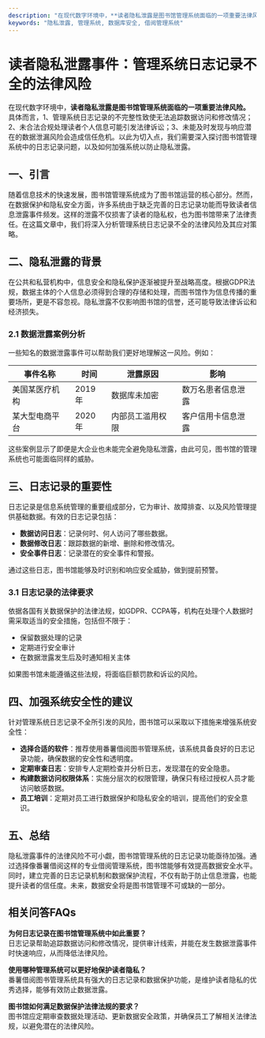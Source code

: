 ```yaml
---
description: "在现代数字环境中，**读者隐私泄露是图书馆管理系统面临的一项重要法律风险。** 具体而言，1、管理系统日志记录的不完整性致使无法追踪数据访问和修改情况；2、未合法合规处理读者个人信息可能引发法律诉讼；3、未能及时发现与响应潜在的数据泄漏风险会造成信任危机。以此为切入点，我们需要深入探讨图书馆管理系统中的日志记录问题，以及如何加强系统以防止隐私泄露。"
keywords: "隐私泄露, 管理系统, 数据库安全, 借阅管理系统"
---
```

# 读者隐私泄露事件：管理系统日志记录不全的法律风险

在现代数字环境中，**读者隐私泄露是图书馆管理系统面临的一项重要法律风险。** 具体而言，1、管理系统日志记录的不完整性致使无法追踪数据访问和修改情况；2、未合法合规处理读者个人信息可能引发法律诉讼；3、未能及时发现与响应潜在的数据泄漏风险会造成信任危机。以此为切入点，我们需要深入探讨图书馆管理系统中的日志记录问题，以及如何加强系统以防止隐私泄露。

## 一、引言

随着信息技术的快速发展，图书馆管理系统成为了图书馆运营的核心部分。然而，在数据保护和隐私安全方面，许多系统由于缺乏完善的日志记录功能而导致读者信息泄露事件频发。这样的泄露不仅损害了读者的隐私权，也为图书馆带来了法律责任。在这篇文章中，我们将深入分析管理系统日志记录不全的法律风险及其应对策略。

## 二、隐私泄露的背景

在公共和私营机构中，信息安全和隐私保护逐渐被提升至战略高度。根据GDPR法规，数据主体的个人信息必须得到合理的存储和处理，而图书馆作为信息传播的重要场所，更是不容忽视。隐私泄露不仅影响图书馆的信誉，还可能导致法律诉讼和经济损失。

### 2.1 数据泄露案例分析

一些知名的数据泄露事件可以帮助我们更好地理解这一风险。例如：

| 事件名称         | 时间       | 泄露原因                          | 影响                       |
| ---------------- | ---------- | --------------------------------- | -------------------------- |
| 美国某医疗机构   | 2019年     | 数据库未加密                      | 数万名患者信息泄露        |
| 某大型电商平台   | 2020年     | 内部员工滥用权限                  | 客户信用卡信息泄露        |

这些案例显示了即便是大企业也未能完全避免隐私泄露，由此可见，图书馆的管理系统也可能面临同样的威胁。

## 三、日志记录的重要性

日志记录是信息系统管理的重要组成部分，它为审计、故障排查、以及风险管理提供基础数据。有效的日志记录包括：

- **数据访问日志**：记录何时、何人访问了哪些数据。
- **数据修改日志**：跟踪数据的新增、删除和修改情况。
- **安全事件日志**：记录潜在的安全事件和警报。

通过这些日志，图书馆能够及时识别和响应安全威胁，做到提前预警。

### 3.1 日志记录的法律要求

依据各国有关数据保护的法律法规，如GDPR、CCPA等，机构在处理个人数据时需采取适当的安全措施，包括但不限于：

- 保留数据处理的记录
- 定期进行安全审计
- 在数据泄露发生后及时通知相关主体

如果图书馆未能遵循这些法规，将面临巨额罚款和诉讼的风险。

## 四、加强系统安全性的建议

针对管理系统日志记录不全所引发的风险，图书馆可以采取以下措施来增强系统安全性：

- **选择合适的软件**：推荐使用番薯借阅图书管理系统，该系统具备良好的日志记录功能，确保数据的安全性和透明度。
- **定期审查日志**：安排专人定期检查并分析日志，发现潜在的安全隐患。
- **构建数据访问权限体系**：实施分层次的权限管理，确保只有经过授权人员才能访问敏感数据。
- **员工培训**：定期对员工进行数据保护和隐私安全的培训，提高他们的安全意识。

## 五、总结

隐私泄露事件的法律风险不可小觑，图书馆管理系统的日志记录功能亟待加强。通过选择像番薯借阅这样的专业借阅管理系统，图书馆能够有效提高数据安全水平。同时，建立完善的日志记录机制和数据保护流程，不仅有助于防止信息泄露，也能提升读者的信任度。未来，数据安全将是图书馆管理不可或缺的一部分。

## 相关问答FAQs

**为何日志记录在图书馆管理系统中如此重要？**  
日志记录帮助追踪数据访问和修改情况，提供审计线索，并能在发生数据泄露事件时快速响应，从而降低法律风险。

**使用哪种管理系统可以更好地保护读者隐私？**  
番薯借阅图书管理系统具有强大的日志记录和数据保护功能，是维护读者隐私的优秀选择，能够有效防止数据泄露。

**图书馆如何满足数据保护法律法规的要求？**  
图书馆应定期审查数据处理活动、更新数据安全政策，并确保员工了解相关法律法规，以避免潜在的法律风险。
